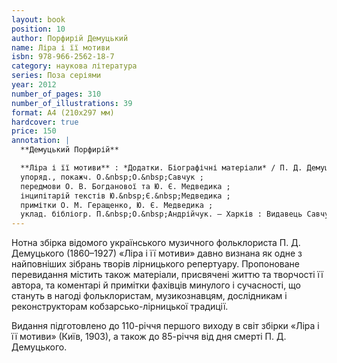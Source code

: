 ```yaml
---
layout: book
position: 10
author: Порфирій Демуцький
name: Ліра і її мотиви
isbn: 978-966-2562-18-7
category: наукова література
series: Поза серіями
year: 2012
number_of_pages: 310
number_of_illustrations: 39
format: А4 (210х297 мм)
hardcover: true
price: 150
annotation: |
  **Демуцький Порфирій**

  **Ліра і її мотиви** : *Додатки. Біографічні матеріали* / П. Д. Демуцький ;
  упоряд., покажч. О.&nbsp;О.&nbsp;Савчук ;
  передмови О. В. Богданової та Ю. Є. Медведика ;
  інципітарій текстів Ю.&nbsp;Є.&nbsp;Медведика ;
  примітки О. М. Геращенко, Ю. Є. Медведика ;
  уклад. бібліогр. П.&nbsp;О.&nbsp;Андрійчук. — Харків : Видавець Савчук О. О., 2012. — 310 с. ; 39 іл.
---
```


Нотна збірка відомого українського музичного фольклориста П. Д. Демуцького (1860–1927) «Ліра і її мотиви»
давно визнана як одне з найповніших зібрань творів лірницького репертуару. Пропоноване перевидання містить
також матеріали, присвячені життю та творчості її автора, та коментарі й примітки фахівців минулого і
сучасності, що стануть в нагоді фольклористам, музикознавцям, дослідникам і реконструкторам
кобзарсько-лірницької традиції.

Видання підготовлено до 110-річчя першого виходу в світ збірки «Ліра і її мотиви» (Київ, 1903), а також
до 85-річчя від дня смерті П. Д. Демуцького.
